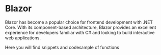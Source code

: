 # Blazor
Blazor has become a popular choice for frontend development with .NET Core. With its component-based architecture, Blazor provides an excellent experience for developers familiar with C# and looking to build interactive web applications.

Here you will find snippets and codesample of functions
